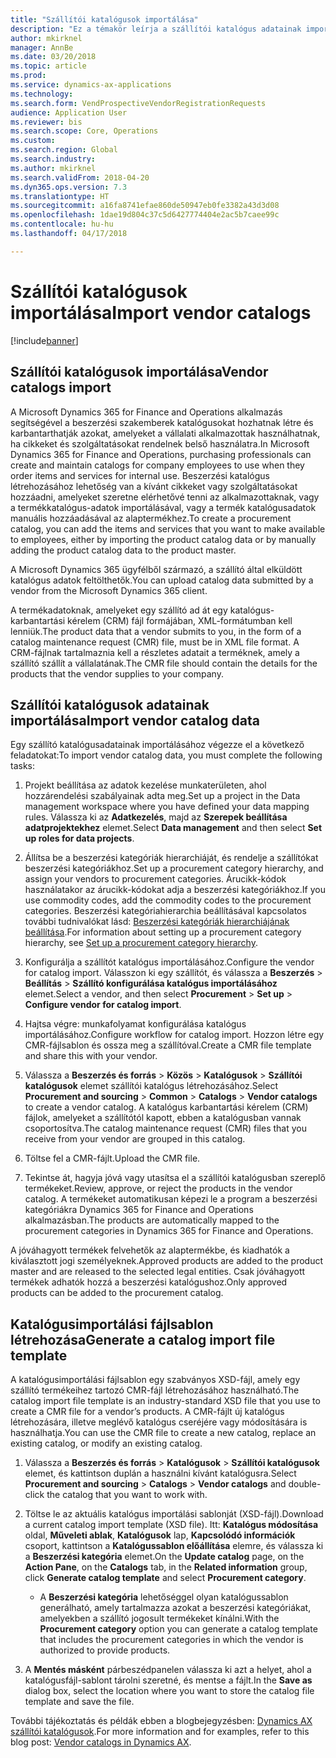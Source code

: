 ```yaml
---
title: "Szállítói katalógusok importálása"
description: "Ez a témakör leírja a szállítói katalógus adatainak importálása folyamatot."
author: mkirknel
manager: AnnBe
ms.date: 03/20/2018
ms.topic: article
ms.prod: 
ms.service: dynamics-ax-applications
ms.technology: 
ms.search.form: VendProspectiveVendorRegistrationRequests
audience: Application User
ms.reviewer: bis
ms.search.scope: Core, Operations
ms.custom: 
ms.search.region: Global
ms.search.industry: 
ms.author: mkirknel
ms.search.validFrom: 2018-04-20
ms.dyn365.ops.version: 7.3
ms.translationtype: HT
ms.sourcegitcommit: a16fa8741efae860de50947eb0fe3382a43d3d08
ms.openlocfilehash: 1dae19d804c37c5d6427774404e2ac5b7caee99c
ms.contentlocale: hu-hu
ms.lasthandoff: 04/17/2018

---
```


# <a name="import-vendor-catalogs"></a><span data-ttu-id="00dd2-103">Szállítói katalógusok importálása</span><span class="sxs-lookup"><span data-stu-id="00dd2-103">Import vendor catalogs</span></span>
[!include[banner](../includes/banner.md)]

## <a name="vendor-catalogs-import"></a><span data-ttu-id="00dd2-104">Szállítói katalógusok importálása</span><span class="sxs-lookup"><span data-stu-id="00dd2-104">Vendor catalogs import</span></span>

<span data-ttu-id="00dd2-105">A Microsoft Dynamics 365 for Finance and Operations alkalmazás segítségével a beszerzési szakemberek katalógusokat hozhatnak létre és karbantarthatják azokat, amelyeket a vállalati alkalmazottak használhatnak, ha cikkeket és szolgáltatásokat rendelnek belső használatra.</span><span class="sxs-lookup"><span data-stu-id="00dd2-105">In Microsoft Dynamics 365 for Finance and Operations, purchasing professionals can create and maintain catalogs for company employees to use when they order items and services for internal use.</span></span> <span data-ttu-id="00dd2-106">Beszerzési katalógus létrehozásához lehetőség van a kívánt cikkeket vagy szolgáltatásokat hozzáadni, amelyeket szeretne elérhetővé tenni az alkalmazottaknak, vagy a termékkatalógus-adatok importálásával, vagy a termék katalógusadatok manuális hozzáadásával az alaptermékhez.</span><span class="sxs-lookup"><span data-stu-id="00dd2-106">To create a procurement catalog, you can add the items and services that you want to make available to employees, either by importing the product catalog data or by manually adding the product catalog data to the product master.</span></span> 

<span data-ttu-id="00dd2-107">A Microsoft Dynamics 365 ügyfélből származó, a szállító által elküldött katalógus adatok feltölthetők.</span><span class="sxs-lookup"><span data-stu-id="00dd2-107">You can upload catalog data submitted by a vendor from the Microsoft Dynamics 365 client.</span></span>

<span data-ttu-id="00dd2-108">A termékadatoknak, amelyeket egy szállító ad át egy katalógus-karbantartási kérelem (CRM) fájl formájában, XML-formátumban kell lenniük.</span><span class="sxs-lookup"><span data-stu-id="00dd2-108">The product data that a vendor submits to you, in the form of a catalog maintenance request (CMR) file, must be in XML file format.</span></span> <span data-ttu-id="00dd2-109">A CRM-fájlnak tartalmaznia kell a részletes adatait a terméknek, amely a szállító szállít a vállalatának.</span><span class="sxs-lookup"><span data-stu-id="00dd2-109">The CMR file should contain the details for the products that the vendor supplies to your company.</span></span>

## <a name="import-vendor-catalog-data"></a><span data-ttu-id="00dd2-110">Szállítói katalógusok adatainak importálása</span><span class="sxs-lookup"><span data-stu-id="00dd2-110">Import vendor catalog data</span></span>

<span data-ttu-id="00dd2-111">Egy szállító katalógusadatainak importálásához végezze el a következő feladatokat:</span><span class="sxs-lookup"><span data-stu-id="00dd2-111">To import vendor catalog data, you must complete the following tasks:</span></span>

1.  <span data-ttu-id="00dd2-112">Projekt beállítása az adatok kezelése munkaterületen, ahol hozzárendelési szabályainak adta meg.</span><span class="sxs-lookup"><span data-stu-id="00dd2-112">Set up a project in the Data management workspace where you have defined your data mapping rules.</span></span> <span data-ttu-id="00dd2-113">Válassza ki az **Adatkezelés**, majd az **Szerepek beállítása adatprojektekhez** elemet.</span><span class="sxs-lookup"><span data-stu-id="00dd2-113">Select **Data management** and then select **Set up roles for data projects**.</span></span> 

2.  <span data-ttu-id="00dd2-114">Állítsa be a beszerzési kategóriák hierarchiáját, és rendelje a szállítókat beszerzési kategóriákhoz.</span><span class="sxs-lookup"><span data-stu-id="00dd2-114">Set up a procurement category hierarchy, and assign your vendors to procurement categories.</span></span> <span data-ttu-id="00dd2-115">Árucikk-kódok használatakor az árucikk-kódokat adja a beszerzési kategóriákhoz.</span><span class="sxs-lookup"><span data-stu-id="00dd2-115">If you use commodity codes, add the commodity codes to the procurement categories.</span></span> <span data-ttu-id="00dd2-116">Beszerzési kategóriahierarchia beállításával kapcsolatos további tudnivalókat lásd: [Beszerzési kategóriák hierarchiájának beállítása](../procurement/tasks/set-up-procurement-category-hierarchy.md).</span><span class="sxs-lookup"><span data-stu-id="00dd2-116">For information about setting up a procurement category hierarchy, see [Set up a procurement category hierarchy](../procurement/tasks/set-up-procurement-category-hierarchy.md).</span></span>

3.  <span data-ttu-id="00dd2-117">Konfigurálja a szállítót katalógus importálásához.</span><span class="sxs-lookup"><span data-stu-id="00dd2-117">Configure the vendor for catalog import.</span></span> <span data-ttu-id="00dd2-118">Válasszon ki egy szállítót, és válassza a **Beszerzés** > **Beállítás** > **Szállító konfigurálása katalógus importálásához** elemet.</span><span class="sxs-lookup"><span data-stu-id="00dd2-118">Select a vendor, and then select **Procurement** > **Set up** > **Configure vendor for catalog import**.</span></span>

4.  <span data-ttu-id="00dd2-119">Hajtsa végre: munkafolyamat konfigurálása katalógus importálásához.</span><span class="sxs-lookup"><span data-stu-id="00dd2-119">Configure workflow for catalog import.</span></span> <span data-ttu-id="00dd2-120">Hozzon létre egy CMR-fájlsablon és ossza meg a szállítóval.</span><span class="sxs-lookup"><span data-stu-id="00dd2-120">Create a CMR file template and share this with your vendor.</span></span>

5.  <span data-ttu-id="00dd2-121">Válassza a **Beszerzés és forrás** \> **Közös** \> **Katalógusok** \> **Szállítói katalógusok** elemet szállítói katalógus létrehozásához.</span><span class="sxs-lookup"><span data-stu-id="00dd2-121">Select **Procurement and sourcing** \> **Common** \> **Catalogs** \> **Vendor catalogs** to create a vendor catalog.</span></span> <span data-ttu-id="00dd2-122">A katalógus karbantartási kérelem (CRM) fájlok, amelyeket a szállítótól kapott, ebben a katalógusban vannak csoportosítva.</span><span class="sxs-lookup"><span data-stu-id="00dd2-122">The catalog maintenance request (CMR) files that you receive from your vendor are grouped in this catalog.</span></span> 

6.  <span data-ttu-id="00dd2-123">Töltse fel a CMR-fájlt.</span><span class="sxs-lookup"><span data-stu-id="00dd2-123">Upload the CMR file.</span></span>

7.  <span data-ttu-id="00dd2-124">Tekintse át, hagyja jóvá vagy utasítsa el a szállítói katalógusban szereplő termékeket.</span><span class="sxs-lookup"><span data-stu-id="00dd2-124">Review, approve, or reject the products in the vendor catalog.</span></span> <span data-ttu-id="00dd2-125">A termékeket automatikusan képezi le a program a beszerzési kategóriákra Dynamics 365 for Finance and Operations alkalmazásban.</span><span class="sxs-lookup"><span data-stu-id="00dd2-125">The products are  automatically mapped to the procurement categories in Dynamics 365 for Finance and Operations.</span></span> 
    
<span data-ttu-id="00dd2-126">A jóváhagyott termékek felvehetők az alaptermékbe, és kiadhatók a kiválasztott jogi személyeknek.</span><span class="sxs-lookup"><span data-stu-id="00dd2-126">Approved products are added to the product master and are released to the selected legal entities.</span></span> <span data-ttu-id="00dd2-127">Csak jóváhagyott termékek adhatók hozzá a beszerzési katalógushoz.</span><span class="sxs-lookup"><span data-stu-id="00dd2-127">Only approved products can be added to the procurement catalog.</span></span>

## <a name="generate-a-catalog-import-file-template"></a><span data-ttu-id="00dd2-128">Katalógusimportálási fájlsablon létrehozása</span><span class="sxs-lookup"><span data-stu-id="00dd2-128">Generate a catalog import file template</span></span>

<span data-ttu-id="00dd2-129">A katalógusimportálási fájlsablon egy szabványos XSD-fájl, amely egy szállító termékeihez tartozó CMR-fájl létrehozásához használható.</span><span class="sxs-lookup"><span data-stu-id="00dd2-129">The catalog import file template is an industry-standard XSD file that you use to create a CMR file for a vendor’s products.</span></span> <span data-ttu-id="00dd2-130">A CMR-fájlt új katalógus létrehozására, illetve meglévő katalógus cseréjére vagy módosítására is használhatja.</span><span class="sxs-lookup"><span data-stu-id="00dd2-130">You can use the CMR file to create a new catalog, replace an existing catalog, or modify an existing catalog.</span></span>

1.  <span data-ttu-id="00dd2-131">Válassza a **Beszerzés és forrás** \> **Katalógusok** \> **Szállítói katalógusok** elemet, és kattintson duplán a használni kívánt katalógusra.</span><span class="sxs-lookup"><span data-stu-id="00dd2-131">Select **Procurement and sourcing** \> **Catalogs** \> **Vendor catalogs** and double-click the catalog that you want to work with.</span></span>

2.  <span data-ttu-id="00dd2-132">Töltse le az aktuális katalógus importálási sablonját (XSD-fájl).</span><span class="sxs-lookup"><span data-stu-id="00dd2-132">Download a current catalog import template (XSD file).</span></span> <span data-ttu-id="00dd2-133">Itt: **Katalógus módosítása** oldal, **Műveleti ablak**, **Katalógusok** lap, **Kapcsolódó információk** csoport, kattintson a **Katalógussablon előállítása** elemre, és válassza ki a **Beszerzési kategória** elemet.</span><span class="sxs-lookup"><span data-stu-id="00dd2-133">On the **Update catalog** page, on the **Action Pane**, on the **Catalogs** tab, in the **Related information** group, click **Generate catalog template** and select **Procurement category**.</span></span>

    -   <span data-ttu-id="00dd2-134">A **Beszerzési kategória** lehetőséggel olyan katalógussablon generálható, amely tartalmazza azokat a beszerzési kategóriákat, amelyekben a szállító jogosult termékeket kínálni.</span><span class="sxs-lookup"><span data-stu-id="00dd2-134">With the **Procurement category** option you can generate a catalog template that includes the procurement categories in which the vendor is authorized to provide products.</span></span>

3. <span data-ttu-id="00dd2-135">A **Mentés másként** párbeszédpanelen válassza ki azt a helyet, ahol a katalógusfájl-sablont tárolni szeretné, és mentse a fájlt.</span><span class="sxs-lookup"><span data-stu-id="00dd2-135">In the **Save as** dialog box, select the location where you want to store the catalog file template and save the file.</span></span>

<span data-ttu-id="00dd2-136">További tájékoztatás és példák ebben a blogbejegyzésben: [Dynamics AX szállítói katalógusok](https://blogs.msdn.microsoft.com/dynamicsaxscm/2016/05/25/vendor-catalogs-in-dynamics-ax/).</span><span class="sxs-lookup"><span data-stu-id="00dd2-136">For more information and for examples, refer to this blog post: [Vendor catalogs in Dynamics AX](https://blogs.msdn.microsoft.com/dynamicsaxscm/2016/05/25/vendor-catalogs-in-dynamics-ax/).</span></span>

